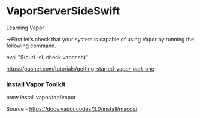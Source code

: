 # VaporServerSideSwift
Learning Vapor

->First let’s check that your system is capable of using Vapor by running the following command.


eval "$(curl -sL check.vapor.sh)"

https://pusher.com/tutorials/getting-started-vapor-part-one


<h3>Install Vapor Toolkit</h3>

brew install vapor/tap/vapor

Source - https://docs.vapor.codes/3.0/install/macos/
